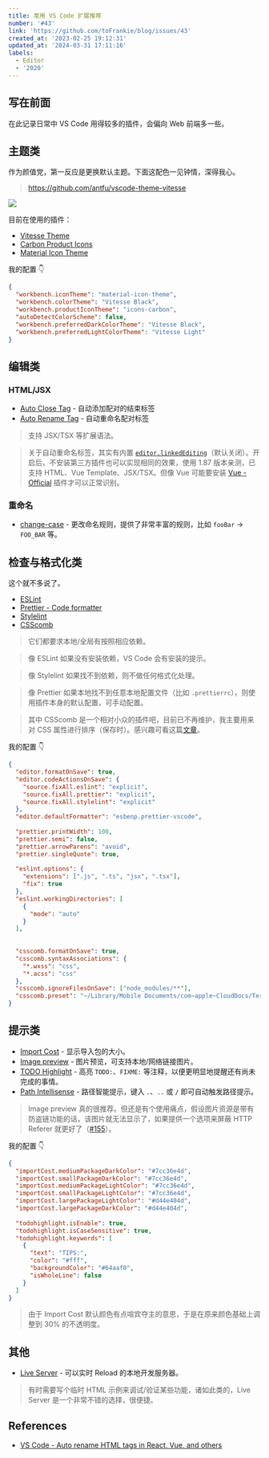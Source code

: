 ```yaml
---
title: 常用 VS Code 扩展推荐
number: '#43'
link: 'https://github.com/toFrankie/blog/issues/43'
created_at: '2023-02-25 19:12:31'
updated_at: '2024-03-31 17:11:16'
labels:
  - Editor
  - '2020'
---
```


## 写在前面

在此记录日常中 VS Code 用得较多的插件，会偏向 Web 前端多一些。


## 主题类

作为颜值党，第一反应是更换默认主题。下面这配色一见钟情，深得我心。
> https://github.com/antfu/vscode-theme-vitesse

![](https://cdn.jsdelivr.net/gh/toFrankie/blog@main/images/2024/3/1711863918221.png)

目前在使用的插件：

- [Vitesse Theme](https://marketplace.visualstudio.com/items?itemName=antfu.theme-vitesse)
- [Carbon Product Icons](https://marketplace.visualstudio.com/items?itemName=antfu.icons-carbon)
- [Material Icon Theme](https://marketplace.visualstudio.com/items?itemName=PKief.material-icon-theme)

我的配置 👇

```json
{
  "workbench.iconTheme": "material-icon-theme",
  "workbench.colorTheme": "Vitesse Black",
  "workbench.productIconTheme": "icons-carbon",
  "autoDetectColorScheme": false,
  "workbench.preferredDarkColorTheme": "Vitesse Black",
  "workbench.preferredLightColorTheme": "Vitesse Light"
}
```

## 编辑类

### HTML/JSX

- [Auto Close Tag](https://marketplace.visualstudio.com/items?itemName=formulahendry.auto-close-tag) - 自动添加配对的结束标签
- [Auto Rename Tag](https://marketplace.visualstudio.com/items?itemName=formulahendry.auto-rename-tag) - 自动重命名配对标签


> 支持 JSX/TSX 等扩展语法。

> 关于自动重命名标签，其实有内置 [`editor.linkedEditing`](https://code.visualstudio.com/docs/languages/html#_auto-update-tags)（默认关闭）。开启后，不安装第三方插件也可以实现相同的效果，使用 1.87 版本亲测，已支持 HTML、Vue Template、JSX/TSX。但像 Vue 可能要安装 [Vue - Official](https://marketplace.visualstudio.com/items?itemName=Vue.volar) 插件才可以正常识别。

### 重命名

- [change-case](https://marketplace.visualstudio.com/items?itemName=wmaurer.change-case) - 更改命名规则，提供了非常丰富的规则，比如 `fooBar` → `FOO_BAR` 等。


## 检查与格式化类

这个就不多说了。

- [ESLint](https://marketplace.visualstudio.com/items?itemName=dbaeumer.vscode-eslint)
- [Prettier - Code formatter](https://marketplace.visualstudio.com/items?itemName=esbenp.prettier-vscode)
- [Stylelint](https://marketplace.visualstudio.com/items?itemName=stylelint.vscode-stylelint)
- [CSScomb](https://marketplace.visualstudio.com/items?itemName=mrmlnc.vscode-csscomb)

> 它们都要求本地/全局有按照相应依赖。

> 像 ESLint 如果没有安装依赖，VS Code 会有安装的提示。

> 像 Stylelint 如果找不到依赖，则不做任何格式化处理。

> 像 Prettier 如果本地找不到任意本地配置文件（比如 `.prettierrc`），则使用插件本身的默认配置，可手动配置。

> 其中 CSScomb 是一个相对小众的插件吧，目前已不再维护，我主要用来对 CSS 属性进行排序（保存时）。感兴趣可看这篇[文章](https://github.com/toFrankie/blog/issues/315)。

我的配置 👇

```json
{
  "editor.formatOnSave": true,
  "editor.codeActionsOnSave": {
    "source.fixAll.eslint": "explicit",
    "source.fixAll.prettier": "explicit",
    "source.fixAll.stylelint": "explicit"
  },
  "editor.defaultFormatter": "esbenp.prettier-vscode",
  
  "prettier.printWidth": 100,
  "prettier.semi": false,
  "prettier.arrowParens": "avoid",
  "prettier.singleQuote": true,
  
  "eslint.options": {
    "extensions": [".js", ".ts", "jsx", ".tsx"],
    "fix": true
  },
  "eslint.workingDirectories": [
    {
      "mode": "auto"
    }
  ],
  
  
  "csscomb.formatOnSave": true,
  "csscomb.syntaxAssociations": {
    "*.wxss": "css",
    "*.acss": "css"
  },
  "csscomb.ignoreFilesOnSave": ["node_modules/**"],
  "csscomb.preset": "~/Library/Mobile Documents/com~apple~CloudDocs/Terminal/csscomb/preset-custom.json",
}
```


## 提示类

- [Import Cost](https://marketplace.visualstudio.com/items?itemName=wix.vscode-import-cost) - 显示导入包的大小。
- [Image preview](https://marketplace.visualstudio.com/items?itemName=kisstkondoros.vscode-gutter-preview) - 图片预览，可支持本地/网络链接图片。
- [TODO Highlight](https://marketplace.visualstudio.com/items?itemName=wayou.vscode-todo-highlight) - 高亮 `TODO:`、`FIXME:` 等注释，以便更明显地提醒还有尚未完成的事情。
- [Path Intellisense](https://marketplace.visualstudio.com/items?itemName=christian-kohler.path-intellisense) - 路径智能提示，键入 `.`、`..` 或 `/` 即可自动触发路径提示。

> Image preview 真的很推荐。但还是有个使用痛点，假设图片资源是带有防盗链功能的话，该图片就无法显示了，如果提供一个选项来屏蔽 HTTP Referer 就更好了（[#155](https://github.com/kisstkondoros/gutter-preview/issues/155)）。


我的配置 👇

```json
{
  "importCost.mediumPackageDarkColor": "#7cc36e4d",
  "importCost.smallPackageDarkColor": "#7cc36e4d",
  "importCost.mediumPackageLightColor": "#7cc36e4d",
  "importCost.smallPackageLightColor": "#7cc36e4d",
  "importCost.largePackageLightColor": "#d44e404d",
  "importCost.largePackageDarkColor": "#d44e404d",
  
  "todohighlight.isEnable": true,
  "todohighlight.isCaseSensitive": true,
  "todohighlight.keywords": [
    {
      "text": "TIPS:",
      "color": "#fff",
      "backgroundColor": "#64aaf0",
      "isWholeLine": false
    }
  ]
}
```

> 由于 Import Cost 默认颜色有点喧宾夺主的意思，于是在原来颜色基础上调整到 30% 的不透明度。


## 其他

- [Live Server](https://marketplace.visualstudio.com/items?itemName=ritwickdey.LiveServer) - 可以实时 Reload 的本地开发服务器。


> 有时需要写个临时 HTML 示例来调试/验证某些功能，诸如此类的，Live Server 是一个非常不错的选择，很便捷。

<!--

## 其他


参考 [完整卸载 Mac 上面的 VS Code](https://zhuanlan.zhihu.com/p/86651380)

#### 插件
1. Auto Close Tag
2. Auto Rename Tag
3. Image preview
4. Chinese (Simplified) Language Pack for Visual Studio Code
5. Code Spell Checker
6. File Peek
7. Highlight Matching Tag
8. HTML CSS Support
9. HTML Snippets
10. Import Cost
11. JavaScript (ES6) code snippets
12. jQuery Code Snippets
13. JS-CSS-HTML Formatter
14. Markdown Preview Enhanced
15. SCSS Formatter
16. Vetur
17. vscode-icons-mac
18. vue-beautify
19. VueHelper
20. open in browser

###### 次要插件
1. Polacode-2019  生成美观的代码片段截图



#### 主题
1. 颜色主题 Light (Visual Studio)
2. 文件主题图标 VSCode Icons Mac

#### 旧配置 settings.json
> Settings File Locations
Depending on your platform, the user settings file is located here:
>
> Windows: `%APPDATA%\Code\User\settings.json`
Mac: `$HOME/Library/Application Support/Code/User/settings.json`
Linux: `$HOME/.config/Code/User/settings.json`
```
{
    "gitlens.advanced.messages": {
        "suppressShowKeyBindingsNotice": true
    },
    "emmet.syntaxProfiles": {
        "javascript": "jsx"
    },
    "editor.minimap.enabled": false, // 控制是否显示缩略图
    "window.zoomLevel": 0,
    "files.associations": {
        "*.cjson": "jsonc",
        "*.wxss": "css",
        "*.wxs": "javascript",
        "*.acss": "css",
        "*.axml": "html",
        "*.postcss": "scss"
    },
    "emmet.includeLanguages": {
        "wxml": "html"
    },
    "minapp-vscode.disableAutoConfig": true,
    "javascript.updateImportsOnFileMove.enabled": "always",
    "terminal.integrated.rendererType": "dom",
    "[html]": {
        "editor.defaultFormatter": "vscode.html-language-features"
    },
    "workbench.iconTheme": "vscode-icons-mac",
    "[vue]": {},
    "[css]": {
        "editor.defaultFormatter": "HookyQR.beautify"
    },
    "[scss]": {
        "editor.defaultFormatter": "HookyQR.beautify"
    },
    "search.followSymlinks": false,
    "vsicons.dontShowNewVersionMessage": true,
    "workbench.colorTheme": "Visual Studio Light",
    "explorer.confirmDelete": false,
    "gitlens.gitCommands.closeOnFocusOut": true,
    "[json]": {
        "editor.defaultFormatter": "HookyQR.beautify"
    },
    "[jsonc]": {
        "editor.defaultFormatter": "vscode.json-language-features"
    },
    "[javascript]": {
        "editor.defaultFormatter": "vscode.typescript-language-features"
    }
}
```

-->

## References

- [VS Code - Auto rename HTML tags in React, Vue, and others](https://www.roboleary.net/vscode/2023/05/08/auto-rename-tags-react-vue-svelte.html)
